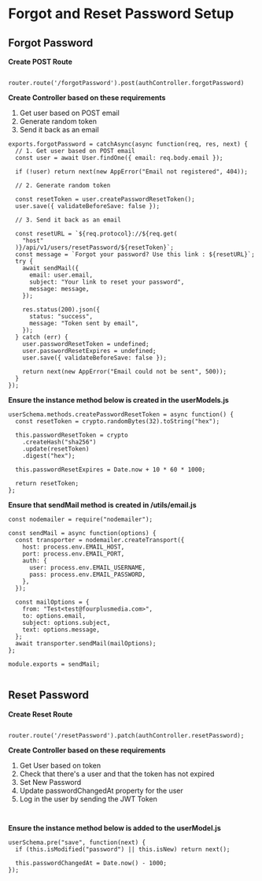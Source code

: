 # Forgot and Reset Password Setup

## Forgot Password

**Create POST Route**

```

router.route('/forgotPassword').post(authController.forgotPassword)

```

**Create Controller based on these requirements**

1. Get user based on POST email
2. Generate random token
3. Send it back as an email

```
exports.forgotPassword = catchAsync(async function(req, res, next) {
  // 1. Get user based on POST email
  const user = await User.findOne({ email: req.body.email });

  if (!user) return next(new AppError("Email not registered", 404));

  // 2. Generate random token

  const resetToken = user.createPasswordResetToken();
  user.save({ validateBeforeSave: false });

  // 3. Send it back as an email

  const resetURL = `${req.protocol}://${req.get(
    "host"
  )}/api/v1/users/resetPassword/${resetToken}`;
  const message = `Forgot your password? Use this link : ${resetURL}`;
  try {
    await sendMail({
      email: user.email,
      subject: "Your link to reset your password",
      message: message,
    });

    res.status(200).json({
      status: "success",
      message: "Token sent by email",
    });
  } catch (err) {
    user.passwordResetToken = undefined;
    user.passwordResetExpires = undefined;
    user.save({ validateBeforeSave: false });

    return next(new AppError("Email could not be sent", 500));
  }
});

```

**Ensure the instance method below is created in the userModels.js**

```
userSchema.methods.createPasswordResetToken = async function() {
  const resetToken = crypto.randomBytes(32).toString("hex");

  this.passwordResetToken = crypto
    .createHash("sha256")
    .update(resetToken)
    .digest("hex");

  this.passwordResetExpires = Date.now + 10 * 60 * 1000;

  return resetToken;
};

```

**Ensure that sendMail method is created in /utils/email.js**

```
const nodemailer = require("nodemailer");

const sendMail = async function(options) {
  const transporter = nodemailer.createTransport({
    host: process.env.EMAIL_HOST,
    port: process.env.EMAIL_PORT,
    auth: {
      user: process.env.EMAIL_USERNAME,
      pass: process.env.EMAIL_PASSWORD,
    },
  });

  const mailOptions = {
    from: "Test<test@fourplusmedia.com>",
    to: options.email,
    subject: options.subject,
    text: options.message,
  };
  await transporter.sendMail(mailOptions);
};

module.exports = sendMail;


```

## Reset Password

**Create Reset Route**

```

router.route('/resetPassword').patch(authController.resetPassword);

```

**Create Controller based on these requirements**

1. Get User based on token
2. Check that there's a user and that the token has not expired
3. Set New Password
4. Update passwordChangedAt property for the user
5. Log in the user by sending the JWT Token

```


```

**Ensure the instance method below is added to the userModel.js**

```
userSchema.pre("save", function(next) {
  if (this.isModified("password") || this.isNew) return next();

  this.passwordChangedAt = Date.now() - 1000;
});
```
